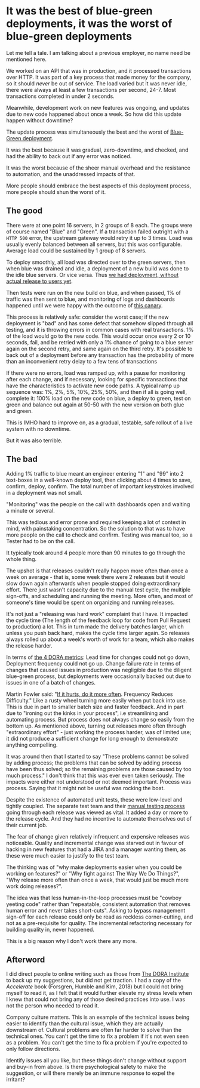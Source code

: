 
# It was the best of blue-green deployments, it was the worst of blue-green deployments

Let me tell a tale. I am talking about a previous employer, no name need be mentioned here.

We worked on an API that was in production, and it processed transactions over HTTP. It was part of a key process that made money for the company, so it should _never_ be out of service. The load varied but it was never idle, there were always at least a few transactions per second, 24-7. Most transactions completed in under 2 seconds.

Meanwhile, development work on new features was ongoing, and updates due to new code happened about once a week. So how did this update happen without downtime?

The update process was simultaneously the best and the worst of [Blue-Green deployment](https://martinfowler.com/bliki/BlueGreenDeployment.html).

It was the best because it was gradual, zero-downtime, and checked, and had the ability to back out if any error was noticed.

It was the worst because of the sheer manual overhead and the resistance to automation, and the unaddressed impacts of that.

More people should embrace the best aspects of this deployment process, more people should shun the worst of it.

## The good

There were at one point 16 servers, in 2 groups of 8 each. The groups were of course named "Blue" and "Green". If a transaction failed outright with a `HTTP 500` error, the upstream gateway would retry it up to 3 times. Load was usually evenly balanced between all servers, but this was configurable. Average load could be sustained by 1 group of 8 servers.

To deploy smoothly, all load was directed over to the green servers, then when blue was drained and idle, a deployment of a new build was done to the idle blue servers. Or vice versa. Thus [we had deployment, without actual release to users yet](https://www.thoughtworks.com/en-gb/radar/techniques/decoupling-deployment-from-release).

Then tests were run on the new build on blue, and when passed, 1% of traffic was then sent to blue, and monitoring of logs and dashboards happened until we were happy with the outcome of [this canary](https://semaphoreci.com/blog/what-is-canary-deployment).

This process is relatively safe: consider the worst case; if the new deployment is "bad" and has some defect that somehow slipped through all testing, and it is throwing errors in common cases with real transactions. 1% of the load would go to the new code. This would occur once every 2 or 10 seconds, fail, and be retried with only a 1% chance of going to a blue server again on the second retry, and same again on the third retry. It's possible to back out of a deployment before any transaction has the probability of more than an inconvenient retry delay to a few tens of transactions

If there were no errors, load was ramped up, with a pause for monitoring after each change, and if necessary, looking for specific transactions that have the characteristics to activate new code paths. A typical ramp up sequence was: 1%, 2%, 5%, 10%, 25%, 50%, and then if all is going well, complete it: 100% load on the new code on blue, a deploy to green, test on green and balance out again at 50-50 with the new version on both glue and green.

This is IMHO hard to improve on, as a gradual, testable, safe rollout of a live system with no downtime.

But it was also terrible.

## The bad

Adding 1% traffic to blue meant an engineer entering "1" and "99" into 2 text-boxes in a well-known deploy tool, then clicking about 4 times to save, confirm, deploy, confirm. The total number of important keystrokes involved in a deployment was not small.

"Monitoring" was the people on the call with dashboards open and waiting a minute or several.

This was tedious and error prone and required keeping a lot of context in mind, with painstaking concentration. So the solution to that was to have more people on the call to check and confirm. Testing was manual too, so a Tester had to be on the call.

It typically took around 4 people more than 90 minutes to go through the whole thing.

The upshot is that releases couldn't really happen more often than once a week on average - that is, some week there were 2 releases but it would slow down again afterwards when people stopped doing extraordinary effort. There just wasn't capacity due to the manual test cycle, the multiple sign-offs, and scheduling and running the meeting. More often, and most of someone's time would be spent on organizing and running releases.

It's not just a "releasing was hard work" complaint that I have. It impacted the cycle time (The length of the feedback loop for code from Pull Request to production) a lot. This in turn made the delivery batches larger, which unless you push back hard, makes the cycle time larger again. So releases always rolled up about a week's worth of work for a team, which also makes the release harder.

In terms of [the 4 DORA metrics](https://cloud.google.com/blog/products/devops-sre/using-the-four-keys-to-measure-your-devops-performance): Lead time for changes could not go down, Deployment frequency could not go up. Change failure rate in terms of changes that caused issues in production was negligible due to the diligent blue-green process, but deployments were occasionally backed out due to issues in one of a batch of changes.

Martin Fowler said: "[If it hurts, do it more often](https://martinfowler.com/bliki/FrequencyReducesDifficulty.html). Frequency Reduces Difficulty." Like a rusty wheel turning more easily when put back into use. This is due in part to smaller batch size and faster feedback. And in part due to "ironing out the kinks in your process", i.e streamlining and automating process. But process does not always change so easily from the bottom up. As mentioned above, turning out releases more often through "extraordinary effort" - just working the process harder, was of limited use; it did not produce a sufficient change for long enough to demonstrate anything compelling.

It was around then that I started to say "These problems cannot be solved by adding process; the problems that can be solved by adding process have been  thus solved; so the remaining problems are those caused by too much process." I don't think that this was ever even taken seriously. The impacts were either not understood or not deemed important. Process was process. Saying that it might not be useful was rocking the boat.

Despite the existence of automated unit tests, these were low-level and tightly coupled. The separate test team and their [manual testing process](https://dora.dev/devops-capabilities/technical/test-automation/) going through each release was viewed as vital. It added a day or more to the release cycle. And they had no incentive to automate themselves out of their current job.

The fear of change given relatively infrequent and expensive releases was noticeable. Quality and incremental change was starved out in favour of hacking in new features that had a JIRA and a manager wanting them, as these were much easier to justify to the test team.

The thinking was of "why make deployments easier when you could be working on features?" or "Why fight against The Way We Do Things?", "Why release more often than once a week, that would just be much more work doing releases?".

The idea was that less human-in-the-loop processes must be "cowboy yeeting code" rather than "repeatable, consistent automation that removes human error and never takes short-cuts". Asking to bypass management sign-off for each release could only be read as reckless corner-cutting, and not as a pre-requisite for quality. The incremental refactoring necessary for building quality in, never happened.

This is a big reason why I don't work there any more.

## Afterword

I did direct people to online writing such as those from [The DORA Institute](https://dora.dev/devops-capabilities/) to back up my suggestions, but did not get traction. I had a copy of the _Accelerate_ book (Forsgren, Humble and Kim, 2018) but I could not bring myself to read it, as I felt that it would further elevate my stress levels when I knew that could not bring any of those desired practices into use. I was not the person who needed to read it.

Company culture matters. This is an example of the technical issues being easier to identify than the cultural issue, which they are actually downstream of. Cultural problems are often far harder to solve than the technical ones. You can't get the time to fix a problem if it's not even seen as a problem. You can't get the time to fix a problem if you're expected to only follow directions.

Identify issues all you like, but these things don't change without support and buy-in from above. Is there psychological safety to make the suggestion, or will there merely be an immune response to expel the irritant?
